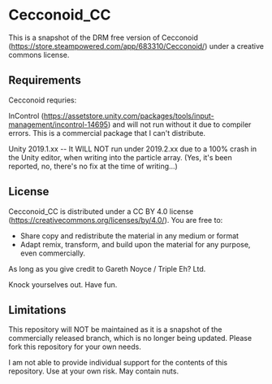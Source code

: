 # Cecconoid_CC

This is a snapshot of the DRM free version of Cecconoid (https://store.steampowered.com/app/683310/Cecconoid/) under a creative commons license. 

## Requirements

Cecconoid requries: 

InControl (https://assetstore.unity.com/packages/tools/input-management/incontrol-14695) and will not run without it due to compiler errors. This is a commercial package that I can't distribute. 

Unity 2019.1.xx -- It WILL NOT run under 2019.2.xx due to a 100% crash in the Unity editor, when writing into the particle array. (Yes, it's been reported, no, there's no fix at the time of writing...) 

## License

Cecconoid_CC is distributed under a CC BY 4.0 license (https://creativecommons.org/licenses/by/4.0/). You are free to: 

* Share copy and redistribute the material in any medium or format
* Adapt remix, transform, and build upon the material for any purpose, even commercially. 

As long as you give credit to Gareth Noyce / Triple Eh? Ltd. 

Knock yourselves out. Have fun. 

## Limitations

This repository will NOT be maintained as it is a snapshot of the commercially released branch, which is no longer being updated. Please fork this repository for your own needs. 

I am not able to provide individual support for the contents of this repository. Use at your own risk. May contain nuts. 